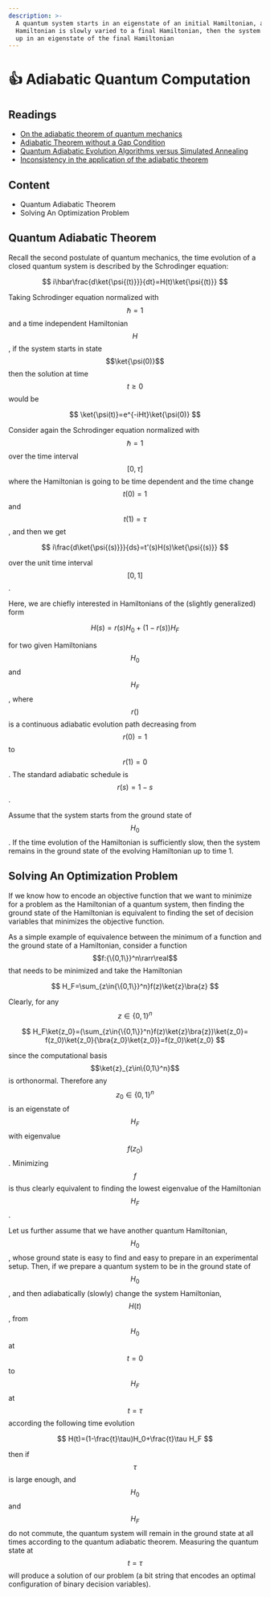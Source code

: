 ```yaml
---
description: >-
  A quantum system starts in an eigenstate of an initial Hamiltonian, and that
  Hamiltonian is slowly varied to a final Hamiltonian, then the system will end
  up in an eigenstate of the final Hamiltonian
---
```


# 👍 Adiabatic Quantum Computation

## Readings

* [On the adiabatic theorem of quantum mechanics](https://sci-hub.st/10.1143/jpsj.5.435)
* [Adiabatic Theorem without a Gap Condition](https://arxiv.org/abs/math-ph/9805022)
* [Quantum Adiabatic Evolution Algorithms versus Simulated Annealing](https://arxiv.org/abs/quant-ph/0201031)
* [Inconsistency in the application of the adiabatic theorem](https://arxiv.org/abs/quant-ph/0404022)

## Content

* Quantum Adiabatic Theorem
* Solving An Optimization Problem

## Quantum Adiabatic Theorem

Recall the second postulate of quantum mechanics, the time evolution of a closed quantum system is described by the Schrodinger equation:

$$
i\hbar\frac{d\ket{\psi{(t)}}}{dt}=H(t)\ket{\psi{(t)}}
$$

Taking Schrodinger equation normalized with $$\hbar = 1$$ and a time independent Hamiltonian $$H$$, if the system starts in state $$\ket{\psi(0)}$$ then the solution at time $$t\ge0$$ would be

$$
\ket{\psi(t)}=e^{-iHt}\ket{\psi(0)}
$$

Consider again the Schrodinger equation normalized with $$\hbar = 1$$ over the time interval $$[0,\tau]$$ where the Hamiltonian is going to be time dependent and the time change $$t(0)=1$$ and $$t(1)=\tau$$, and then we get

$$
i\frac{d\ket{\psi{(s)}}}{ds}=t'(s)H(s)\ket{\psi{(s)}}
$$

over the unit time interval $$[0,1]$$.

Here, we are chiefly interested in Hamiltonians of the (slightly generalized) form

$$
H(s)=r(s)H_0+(1-r(s))H_F
$$

for two given Hamiltonians $$H_0$$ and $$H_F$$, where $$r()$$ is a continuous adiabatic evolution path decreasing from $$r(0)=1$$ to $$r(1)=0$$. The standard adiabatic schedule is $$r(s)=1-s$$.

Assume that the system starts from the ground state of $$H_0$$. If the time evolution of the Hamiltonian is sufficiently slow, then the system remains in the ground state of the evolving Hamiltonian up to time 1.

## Solving An Optimization Problem

If we know how to encode an objective function that we want to minimize for a problem as the Hamiltonian of a quantum system, then finding the ground state of the Hamiltonian is equivalent to finding the set of decision variables that minimizes the objective function.

As a simple example of equivalence between the minimum of a function and the ground state of a Hamiltonian, consider a function $$f:{\{0,1\}}^n\rarr\real$$ that needs to be minimized and take the Hamiltonian

$$
H_F=\sum_{z\in{\{0,1\}}^n}f(z)\ket{z}\bra{z}
$$

Clearly, for any $$z\in{\{0,1\}}^n$$

$$
H_F\ket{z_0}=(\sum_{z\in{\{0,1\}}^n}f(z)\ket{z}\bra{z})\ket{z_0}=
f(z_0)\ket{z_0}{\bra{z_0}\ket{z_0}}=f(z_0)\ket{z_0}
$$

since the computational basis $$\ket{z}_{z\in\{0,1\}^n}$$ is orthonormal. Therefore any $$z_0\in\{0,1\}^n$$ is an eigenstate of $$H_F$$ with eigenvalue $$f(z_0)$$. Minimizing $$f$$ is thus clearly equivalent to finding the lowest eigenvalue of the Hamiltonian $$H_F$$.

Let us further assume that we have another quantum Hamiltonian, $$H_0$$, whose ground state is easy to find and easy to prepare in an experimental setup. Then, if we prepare a quantum system to be in the ground state of $$H_0$$, and then adiabatically (slowly) change the system Hamiltonian, $$H(t)$$, from $$H_0$$ at $$t = 0$$ to $$H_F$$ at $$t = τ$$ according the following time evolution

$$
H(t)=(1-\frac{t}\tau)H_0+\frac{t}\tau H_F
$$

then if $$τ$$ is large enough, and $$H_0$$ and $$H_F$$ do not commute, the quantum system will remain in the ground state at all times according to the quantum adiabatic theorem. Measuring the quantum state at $$t = τ$$ will produce a solution of our problem (a bit string that encodes an optimal configuration of binary decision variables).
